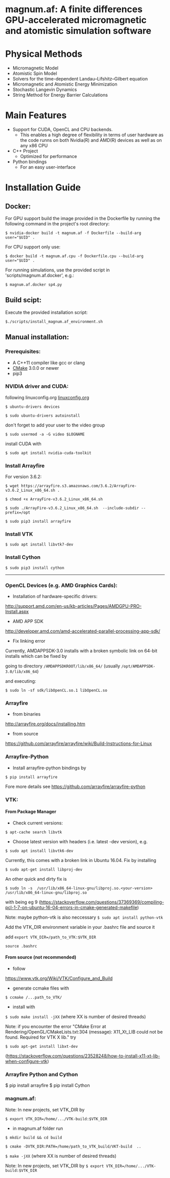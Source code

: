 magnum.af: A finite differences GPU-accelerated micromagnetic and atomistic
simulation software
=====
# Physical Methods
* Micromagnetic Model
* Atomistic Spin Model
* Solvers for the time-dependent Landau–Lifshitz–Gilbert equation
* Micromagnetic and Atomistic Energy Minimization
* Stochastic Langevin Dynamics
* String Method for Energy Barrier Calculations


# Main Features
* Support for CUDA, OpenCL and CPU backends.
  * This enables a high degree of flexibility in terms of user hardware as the
    code runns on both Nvidia(R) and AMD(R) devices as well as on any x86 CPU
* C++ Project
  * Optimized for performance
* Python bindings 
  * For an easy user-interface

# Installation Guide
## Docker:
For GPU support build the image provided in the Dockerfile by running the following command in the project's root directory:

`$ nvidia-docker build -t magnum.af -f Dockerfile --build-arg user="$UID" .`

For CPU support only use:

`$ docker build -t magnum.af.cpu -f Dockerfile.cpu --build-arg user="$UID" .`

For running simulations, use the provided script in 'scripts/magnum.af.docker', e.g.:

`$ magnum.af.docker sp4.py`

## Build scipt:
Execute the provided installation script:

`$./scripts/install_magnum.af_environment.sh`

## Manual installation:

### Prerequisites:
* A C++11 compiler like gcc or clang
* [CMake](http://www.cmake.org) 3.0.0 or newer
* pip3

### NVIDIA driver and CUDA:
following linuxconfig.org [linuxconfig.org](https://linuxconfig.org/how-to-install-the-nvidia-drivers-on-ubuntu-18-04-bionic-beaver-linux)

`$ ubuntu-drivers devices`

`$ sudo ubuntu-drivers autoinstall`

don't forget to add your user to the video group

`$ sudo usermod -a -G video $LOGNAME`

install CUDA with

`$ sudo apt install nvidia-cuda-toolkit`

### Install Arrayfire
 For version 3.6.2:
 
`$ wget https://arrayfire.s3.amazonaws.com/3.6.2/ArrayFire-v3.6.2_Linux_x86_64.sh .`

`$ chmod +x ArrayFire-v3.6.2_Linux_x86_64.sh`

`$ sudo ./ArrayFire-v3.6.2_Linux_x86_64.sh  --include-subdir --prefix=/opt`

`$ sudo pip3 install arrayfire`

### Install VTK
`$ sudo apt install libvtk7-dev`

### Install Cython
`$ sudo pip3 install cython`

--------------------

### OpenCL Devices (e.g. AMD Graphics Cards):
* Installation of hardware-specific drivers:

http://support.amd.com/en-us/kb-articles/Pages/AMDGPU-PRO-Install.aspx
* AMD APP SDK 

http://developer.amd.com/amd-accelerated-parallel-processing-app-sdk/

* Fix linking error

Currently, AMDAPPSDK-3.0 installs with a broken symbolic link on 64-bit installs
which can be fixed by

going to directory
`/AMDAPPSDKROOT/lib/x86_64/` (usually `/opt/AMDAPPSDK-3.0/lib/x86_64`) 

and executing:

`$ sudo ln -sf sdk/libOpenCL.so.1 libOpenCL.so`

### Arrayfire 
* from binaries 

http://arrayfire.org/docs/installing.htm

* from source

https://github.com/arrayfire/arrayfire/wiki/Build-Instructions-for-Linux

### Arrayfire-Python


* Install arrayfire-python bindings by

`$ pip install arrayfire`

Fore more details see https://github.com/arrayfire/arrayfire-python

### VTK:
#### From Package Manager
* Check current versions:

`$ apt-cache search libvtk`

* Choose latest version with headers  (i.e. latest -dev version), e.g. 

`$ sudo apt install libvtk6-dev`

Currently, this comes with a broken link in Ubuntu 16.04. Fix by installing

`$ sudo apt-get install libproj-dev`

An other quick and dirty fix is

`$ sudo ln -s  /usr/lib/x86_64-linux-gnu/libproj.so.<your-version> /usr/lib/x86_64-linux-gnu/libproj.so`

with <your-version> being eg 9 (https://stackoverflow.com/questions/37369369/compiling-pcl-1-7-on-ubuntu-16-04-errors-in-cmake-generated-makefile)

Note: maybe python-vtk is also neccessary
`$ sudo apt install python-vtk`

Add the VTK_DIR environment variable in your .bashrc file and source it

add `export VTK_DIR=/path_to_VTK:$VTK_DIR`

`source .bashrc`

#### From source (not recommended)
* follow

https://www.vtk.org/Wiki/VTK/Configure_and_Build

* generate ccmake files with

`$ ccmake /...path_to_VTK/`
* install with

`$ sudo make install -jXX`  (where XX is number of desired threads)

Note: if you encounter the error  "CMake Error at Rendering/OpenGL/CMakeLists.txt:304 (message):
   X11_Xt_LIB could not be found.  Required for VTK X lib."
try

`$ sudo apt-get install libxt-dev`

(https://stackoverflow.com/questions/23528248/how-to-install-x11-xt-lib-when-configure-vtk)

###  Arrayfire Python and Cython
$ pip install arrayfire
$ pip install Cython

### magnum.af:
Note: In new projects, set VTK_DIR by

`$ export VTK_DIR=/home/.../VTK-build:$VTK_DIR`

* in magnum.af folder run

`$ mkdir build && cd build`

`$ cmake -DVTK_DIR:PATH=/home/path_to_VTK_build/VKT-build  ..`

`$ make -jXX` (where XX is number of desired threads)

Note: In new projects, set VTK_DIR by 
`$ export VTK_DIR=/home/.../VTK-build:$VTK_DIR`
